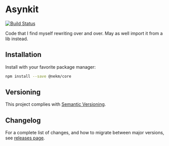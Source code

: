 # Asynkit

[![Build Status](https://circleci.com/gh/Ekman/TypeScript-Core.svg?style=svg)](https://app.circleci.com/pipelines/github/Ekman/TypeScript-Core)

Code that I find myself rewriting over and over. May as well import it from a
lib instead.

## Installation

Install with your favorite package manager:

```bash
npm install --save @nekm/core
```

## Versioning

This project complies with [Semantic Versioning](https://semver.org/).

## Changelog

For a complete list of changes, and how to migrate between major versions, see
[releases page](https://github.com/Ekman/TypeScript-Core/releases).

